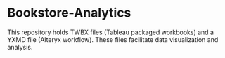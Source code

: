 # Bookstore-Analytics
This repository holds TWBX files (Tableau packaged workbooks) and a YXMD file (Alteryx workflow). These files facilitate data visualization and analysis.
